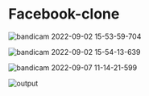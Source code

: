 # Facebook-clone

![bandicam 2022-09-02 15-53-59-704](https://user-images.githubusercontent.com/60282806/188864895-8c9cff6b-4abb-469e-9bde-fe098a5a3ca0.jpg)


![bandicam 2022-09-02 15-54-13-639](https://user-images.githubusercontent.com/60282806/188864949-1264e2ab-408b-4b40-9edc-0125ada56179.jpg)



![bandicam 2022-09-07 11-14-21-599](https://user-images.githubusercontent.com/60282806/188865347-5e26f48e-be0e-41b3-96b9-391fb9100872.jpg)


![output](https://user-images.githubusercontent.com/60282806/188865555-2d59deb5-e051-4b9f-a51b-e90821103a80.gif)

